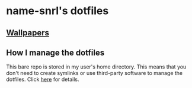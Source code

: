 # name-snrl's dotfiles

## [Wallpapers](https://wallhaven.cc/user/snrl)

## How I manage the dotfiles

This bare repo is stored in my user's home directory. This means that you don't
need to create symlinks or use third-party software to manage the dotfiles.
Click [here](https://www.atlassian.com/git/tutorials/dotfiles) for details.
